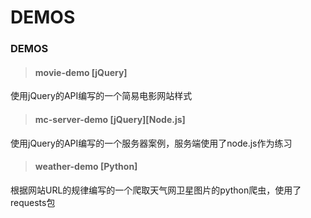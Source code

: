 # DEMOS

### DEMOS

> #### movie-demo [jQuery]

使用jQuery的API编写的一个简易电影网站样式

> #### mc-server-demo [jQuery][Node.js]

使用jQuery的API编写的一个服务器案例，服务端使用了node.js作为练习

> #### weather-demo [Python]

根据网站URL的规律编写的一个爬取天气网卫星图片的python爬虫，使用了requests包
